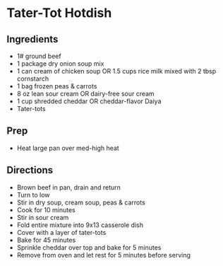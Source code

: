 # Tater-Tot Hotdish

## Ingredients

- 1# ground beef
- 1 package dry onion soup mix
- 1 can cream of chicken soup OR 1.5 cups rice milk mixed with 2 tbsp cornstarch
- 1 bag frozen peas & carrots
- 8 oz lean sour cream OR dairy-free sour cream
- 1 cup shredded cheddar OR cheddar-flavor Daiya
- Tater-tots

## Prep

- Heat large pan over med-high heat

## Directions

- Brown beef in pan, drain and return
- Turn to low
- Stir in dry soup, cream soup, peas & carrots
- Cook for 10 minutes
- Stir in sour cream
- Fold entire mixture into 9x13 casserole dish
- Cover with a layer of tater-tots
- Bake for 45 minutes
- Sprinkle cheddar over top and bake for 5 minutes
- Remove from oven and let rest for 5 minutes before serving
